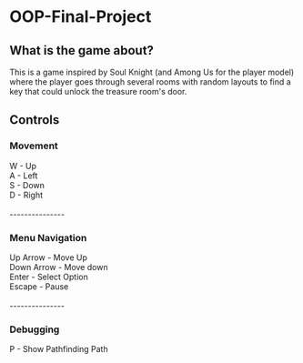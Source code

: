 # OOP-Final-Project

## What is the game about? <br>
This is a game inspired by Soul Knight (and Among Us for the player model) where the player goes through several rooms with random layouts to find a key that could unlock the treasure room's door.

## Controls <br>

<h3>Movement</h3>
W - Up <br>
A - Left <br>
S - Down <br>
D - Right <br>
<br>
---------------
<br>
<h3>Menu Navigation</h3>
Up Arrow - Move Up <br>
Down Arrow - Move down <br>
Enter - Select Option <br>
Escape - Pause <br>
<br>
---------------
<br>
<h3>Debugging</h3>
P - Show Pathfinding Path <br>

